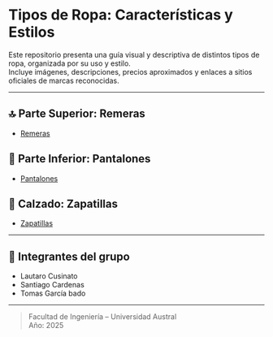 # Tipos de Ropa: Características y Estilos

Este repositorio presenta una guía visual y descriptiva de distintos tipos de ropa, organizada por su uso y estilo.  
Incluye imágenes, descripciones, precios aproximados y enlaces a sitios oficiales de marcas reconocidas.

---

## 🔝 Parte Superior: Remeras
- [Remeras](./remeras.md)

## 👖 Parte Inferior: Pantalones
- [Pantalones](./pantalon.md)

## 👟 Calzado: Zapatillas
- [Zapatillas](./zapatillas.md)

---

## 👥 Integrantes del grupo

- Lautaro Cusinato
- Santiago Cardenas
- Tomas García bado

  
---
> Facultad de Ingeniería – Universidad Austral  
> Año: 2025
